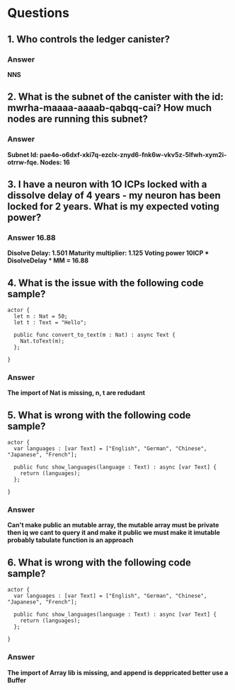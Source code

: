 # Questions

## 1. Who controls the ledger canister?

    
### Answer
    
**NNS**

## 2. What is the subnet of the canister with the id: mwrha-maaaa-aaaab-qabqq-cai? How much nodes are running this subnet?

### Answer

**Subnet Id: pae4o-o6dxf-xki7q-ezclx-znyd6-fnk6w-vkv5z-5lfwh-xym2i-otrrw-fqe. Nodes: 16**


## 3. I have a neuron with 1O ICPs locked with a dissolve delay of 4 years - my neuron has been locked for 2 years. What is my expected voting power?

### Answer 16.88
**Disolve Delay: 1.501 Maturity multiplier: 1.125 Voting power 10ICP * DisolveDelay * MM =  16.88**



## 4. What is the issue with the following code sample?

```motoko
actor {
  let n : Nat = 50;
  let t : Text = "Hello";

  public func convert_to_text(m : Nat) : async Text {
    Nat.toText(m);
  };
 
}
```
### Answer

**The import of Nat is missing, n, t are redudant**

## 5. What is wrong with the following code sample?

```motoko
actor {
  var languages : [var Text] = ["English", "German", "Chinese", "Japanese", "French"];

  public func show_languages(language : Text) : async [var Text] {
    return (languages);
  };
 
}
```
### Answer

**Can't make public an mutable array, the mutable array must be private then iq we cant to query it and make it public we must make it imutable probably tabulate function is an approach**

## 6. What is wrong with the following code sample?

```motoko
actor {
  var languages : [var Text] = ["English", "German", "Chinese", "Japanese", "French"];

  public func show_languages(language : Text) : async [var Text] {
    return (languages);
  };
 
}
```
### Answer

**The import of Array lib is missing, and append is deppricated better use a Buffer**
